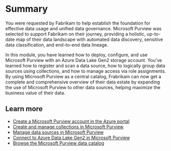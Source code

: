 # Summary

You were requested by Fabrikam to help establish the foundation for effective data usage and unified data governance. Microsoft Purview was selected to support Fabrikam on their journey, providing a holistic, up-to-date map of their data landscape with automated data discovery, sensitive data classification, and end-to-end data lineage.

In this module, you have learned how to deploy, configure, and use Microsoft Purview with an Azure Data Lake Gen2 storage account. You've learned how to register and scan a data source, how to logically group data sources using collections, and how to manage access via role assignments. By using Microsoft Purview as a central catalog, Frabrikam can now get a complete and comprehensive overview of their data estate by expanding the use of Microsoft Purview to other data sources, helping maximize the business value of their data.

## Learn more

- [Create a Microsoft Purview account in the Azure portal](https://docs.microsoft.com/azure/purview/create-catalog-portal)
- [Create and manage collections in Microsoft Purview](https://docs.microsoft.com/azure/purview/how-to-create-and-manage-collections)
- [Manage data sources in Microsoft Purview](https://docs.microsoft.com/azure/purview/manage-data-sources)
- [Connect to Azure Data Lake Gen2 in Microsoft Purview](https://docs.microsoft.com/azure/purview/register-scan-adls-gen2)
- [Browse the Microsoft Purview data catalog](https://docs.microsoft.com/azure/purview/how-to-browse-catalog)
